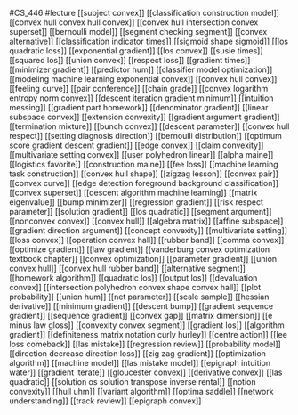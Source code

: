 #CS_446
#lecture
[[subject convex]]
[[classification construction model]]
[[convex hull convex hull convex]]
[[convex hull intersection convex superset]]
[[bernoulli model]]
[[segment checking segment]]
[[convex alternative]]
[[classification indicator times]]
[[sigmoid shape sigmoid]]
[[los quadratic loss]]
[[exponential gradient]]
[[los convex]]
[[susie times]]
[[squared los]]
[[union convex]]
[[respect loss]]
[[gradient times]]
[[minimizer gradient]]
[[predictor hum]]
[[classifier model optimization]]
[[modeling machine learning exponential convex]]
[[convex hull convex]]
[[feeling curve]]
[[pair conference]]
[[chain grade]]
[[convex logarithm entropy norm convex]]
[[descent iteration gradient minimum]]
[[intuition messing]]
[[gradient part homework]]
[[denominator gradient]]
[[linear subspace convex]]
[[extension convexity]]
[[gradient argument gradient]]
[[termination mixture]]
[[bunch convex]]
[[descent parameter]]
[[convex hull respect]]
[[setting diagnosis direction]]
[[bernoulli distribution]]
[[optimum score gradient descent gradient]]
[[edge convex]]
[[claim convexity]]
[[multivariate setting convex]]
[[user polyhedron linear]]
[[alpha maine]]
[[logistics favorite]]
[[construction maine]]
[[fee loss]]
[[machine learning task construction]]
[[convex hull shape]]
[[zigzag lesson]]
[[convex pair]]
[[convex curve]]
[[edge detection foreground background classification]]
[[convex superset]]
[[descent algorithm machine learning]]
[[matrix eigenvalue]]
[[bump minimizer]]
[[regression gradient]]
[[risk respect parameter]]
[[solution gradient]]
[[los quadratic]]
[[segment argument]]
[[nonconvex convex]]
[[convex hull]]
[[algebra matrix]]
[[affine subspace]]
[[gradient direction argument]]
[[concept convexity]]
[[multivariate setting]]
[[loss convex]]
[[operation convex hall]]
[[rubber band]]
[[comma convex]]
[[optimize gradient]]
[[law gradient]]
[[vanderburg convex optimization textbook chapter]]
[[convex optimization]]
[[parameter gradient]]
[[union convex hull]]
[[convex hull rubber band]]
[[alternative segment]]
[[homework algorithm]]
[[quadratic los]]
[[output los]]
[[devaluation convex]]
[[intersection polyhedron convex shape convex hall]]
[[plot probability]]
[[union hum]]
[[net parameter]]
[[scale sample]]
[[hessian derivative]]
[[minimum gradient]]
[[descent bump]]
[[gradient sequence gradient]]
[[sequence gradient]]
[[convex gap]]
[[matrix dimension]]
[[e minus law gloss]]
[[convexity convex segment]]
[[gradient los]]
[[algorithm gradient]]
[[definiteness matrix notation curly hurley]]
[[centre action]]
[[lee loss comeback]]
[[las mistake]]
[[regression review]]
[[probability model]]
[[direction decrease direction loss]]
[[zig zag gradient]]
[[optimization algorithm]]
[[machine model]]
[[las mistake model]]
[[epigraph intuition water]]
[[gradient iterate]]
[[gloucester convex]]
[[derivative convex]]
[[las quadratic]]
[[solution os solution transpose inverse rental]]
[[notion convexity]]
[[hull uhm]]
[[variant algorithm]]
[[optima saddle]]
[[network understanding]]
[[track review]]
[[epigraph convex]]
